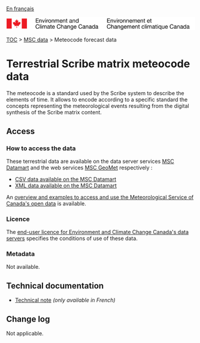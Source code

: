 [En français](readme_meteocode_fr.md)

![ECCC logo](../../img_eccc-logo.png)

[TOC](../../readme_en.md) > [MSC data](../readme_en.md) > Meteocode forecast data

# Terrestrial Scribe matrix meteocode data

The meteocode is a standard used by the Scribe system to describe the elements of time.
It allows to encode according to a specific standard the concepts representing the meteorological events resulting from the digital synthesis of the Scribe matrix content.

## Access

### How to access the data

These terrestrial data are available on the data server services [MSC Datamart](../../msc-datamart/readme_en.md) and the web services [MSC GeoMet](../../msc-geomet/readme_en.md) respectively :

* [CSV data available on the MSC Datamart](readme_meteocode-datamartcsv_en.md) 
* [XML data available on the MSC Datamart](readme_meteocode-datamartxml_en.md) 

An [overview and examples to access and use the Meteorological Service of Canada's open data](../../usage/readme_en.md) is available.

### Licence

The [end-user licence for Environment and Climate Change Canada's data servers](../../licence/readme_en.md) specifies the conditions of use of these data.

### Metadata

Not available.

## Technical documentation

* [Technical note](https://collaboration.cmc.ec.gc.ca/cmc/cmos/public_doc/msc-data/meteocode/Meteocode_fr.pdf) _(only available in French)_

## Change log

Not applicable.
